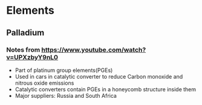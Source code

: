# Elements

## Palladium

### Notes from https://www.youtube.com/watch?v=UPXzbyY9nL0 

- Part of platinum group elements(PGEs)
- Used in cars in catalytic converter to reduce Carbon monoxide and nitrous oxide emissions
- Catalytic converters contain PGEs in a honeycomb structure inside them
- Major suppliers: Russia and South Africa
